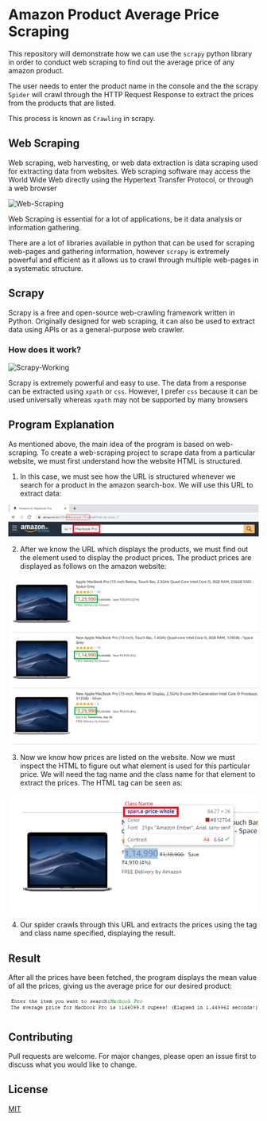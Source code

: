 # Amazon Product Average Price Scraping

This repository will demonstrate how we can use the ```scrapy``` python library in order to conduct web scraping to find out the average price of any amazon product. 

The user needs to enter the product name in the console and the the scrapy ```Spider``` will crawl through the HTTP Request Response to extract the prices from the products that are listed.

This process is known as ```Crawling``` in scrapy. 

## Web Scraping

Web scraping, web harvesting, or web data extraction is data scraping used for extracting data from websites. Web scraping software may access the World Wide Web directly using the Hypertext Transfer Protocol, or through a web browser

![Web-Scraping](https://miro.medium.com/max/1200/1*4BnBQE9Bu-EQ-gGz25x8pg.png)

Web Scraping is essential for a lot of applications, be it data analysis or information gathering. 

There are a lot of libraries available in python that can be used for scraping web-pages and gathering information, however ```scrapy``` is extremely powerful and efficient as it allows us to crawl through multiple web-pages in a systematic structure.

## Scrapy

Scrapy is a free and open-source web-crawling framework written in Python. Originally designed for web scraping, it can also be used to extract data using APIs or as a general-purpose web crawler.

### How does it work?

![Scrapy-Working](https://pluralsight.imgix.net/course-images/scrapy-extracting-structured-data-v1.png)

Scrapy is extremely powerful and easy to use. The data from a response can be extracted using ```xpath``` or ```css```. However, I prefer ```css``` because it can be used universally whereas ```xpath``` may not be supported by many browsers

## Program Explanation

As mentioned above, the main idea of the program is based on web-scraping. To create a web-scraping project to scrape data from a particular website, we must first understand how the website HTML is structured. 

1. In this case, we must see how the URL is structured whenever we search for a product in the amazon search-box. We will use this URL to extract data:

![URL-Format](images/search_url.png)

2. After we know the URL which displays the products, we must find out the element used to display the product prices. The product prices are displayed as follows on the amazon website:

![Price-Display](images/listed_prices.png)

3. Now we know how prices are listed on the website. Now we must inspect the HTML to figure out what element is used for this particular price. We will need the tag name and the class name for that element to extract the prices. The HTML tag can be seen as: 

![Inspected-Element](images/inspected_element.png)

4. Our spider crawls through this URL and extracts the prices using the tag and class name specified, displaying the result.

## Result

After all the prices have been fetched, the program displays the mean value of all the prices, giving us the average price for our desired product:

![Average-Price-Result](images/result.png)

## Contributing
Pull requests are welcome. For major changes, please open an issue first to discuss what you would like to change.

## License
[MIT](https://choosealicense.com/licenses/mit/)